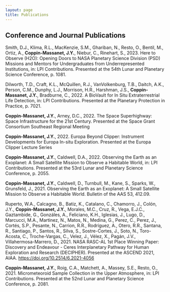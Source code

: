```yaml
---
layout: page
title: Publications
---
```


<!-- Theses -->

<!-- Conference and Journal Publications -->
## Conference and Journal Publications
Smith, D.J., Klima, R.L., MacKenzie, S.M., Ghariban, N., Resto, O., Bentil, M., Ortiz, A., **Coppin-Massanet, J.Y.**, Niebur, C., Rinehart, S., 
2023. Here to Observe (H2O): Opening Doors to NASA Planetary Science Division (PSD) Missions and Mentors for Undergraduates from Underrepresented 
Institutions, in: LPI Contributions. Presented at the 54th Lunar and Planetary Science Conference, p. 1081.

Dilworth, T.D., Craft, K.L., McQuillen, R.J., VanVolkenburg, T.B., Daitch, A.K., Person, C.M., Dunphy, L.J., Morrison, H.R., Harshman, J.S.,
**Coppin-Massanet, J.Y.**, Bradburne, C., 2022. A BioVault for In Situ Extraterrestrial Life Detection, in: LPI Contributions. Presented at 
the Planetary Protection in Practice, p. 7021.

**Coppin-Massanet, J.Y.**, Arney, D.C., 2022. The Space Superhighway: Space Infrastructure for the 21st Century. Presented at the 
Space Grant Consortium Southeast Regional Meeting 

**Coppin-Massanet, J.Y.**, 2022. Europa Beyond Clipper: Instrument Developments for Europa In-situ Exploration. Presented at the Europa 
Clipper Lecture Series

**Coppin-Massanet, J.Y.**, Caldwell, D.A., 2022. Observing the Earth as an Exoplanet: A Small Satellite Mission to Observe a Habitable World,
in: LPI Contributions. Presented at the 53rd Lunar and Planetary Science Conference, p. 2055.

**Coppin-Massanet, J.Y.**, Caldwell, D., Turnbull, M., Kane, S., Sparks, W., Grunsfeld, J., 2021. Observing the Earth as an Exoplanet:
A Small Satellite Mission to Observe a Habitable World. Bulletin of the AAS 53, 412.09.

Ruperto, W.A., Calcagno, B., Batiz, K., Catalano, C., Chamorro, J., Colón, J.Y., **Coppin-Massanet, J.Y.**, Morales, M.C., Cruz, R., Vega, E.J.C., 
Gaztambide, G., Gonzáles, A., Feliciano, K.H., Iglesias, J., Lugo, D., Marcucci, M.A., Martinez, N., Matos, N., Medina, G., Perez, C., Perez, J., 
Cortés, S.P., Pesante, N., Carrion, R.R., Rodríguez, A., Otero, R.R., Santana, R., Santiago, P., Santos, R., Silva, S., Sostre-Cortes, J., Soto, N., 
Toro-Acosta, C., Troche-Vargas, C., Velez, J., Vélez, X., Pagán, J.V., Villahermosa-Marrero, D., 2021. NASA RASC-AL 1st Place Winning Paper: 
Discovery and Endeavour - Ceres Interplanetary Pathway for Human Exploration and Research (DECIPHER). Presented at the ASCEND 2021, AIAA. 
https://doi.org/10.2514/6.2021-4056

**Coppin-Massanet, J.Y.**, Roig, C.A., Matchett, A., Massey, S.E., Resto, O., 2021. Micrometeoroid Sample Collection in the Upper Atmosphere, 
in: LPI Contributions. Presented at the 52nd Lunar and Planetary Science Conference, p. 2081.

<!-- TODO -->
<!-- Presentations -->

<!-- In the news -->
